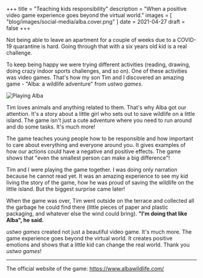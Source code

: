 +++
title = "Teaching kids responsibility"
description = "When a positive video game experience goes beyond the virtual world."
images = [
  "blog/images/social-media/alba.cover.png"
]
date = 2021-04-27
draft = false
+++

Not being able to leave an apartment for a couple of weeks due to a COVID-19
quarantine is hard. Going through that with a six years old kid is a real
challenge.

To keep being happy we were trying different activities (reading, drawing,
doing crazy indoor sports challenges, and so on). One of these activities was
video games. That's how my son Tim and I discovered an amazing game - "Alba: a
wildlife adventure" from *ustwo games*.

<!--more-->

![Playing Alba][playing-alba]

Tim loves animals and anything related to them. That's why Alba got our
attention. It's a story about a little girl who sets out to save wildlife on a
little island. The game isn't just a cute adventure where you need
to run around and do some tasks. It's much more!

The game teaches young people how to be responsible and how important to
care about everything and everyone around you. It gives examples of how our
actions could have a negative and positive effects. The game shows that "even the
smallest person can make a big difference"!

Tim and I were playing the game together. I was doing only narration because
he cannot read yet. It was an amazing experience to see my kid living the story
of the game, how he was proud of saving the wildlife on the little island. But
the biggest surprise came later!

When the game was over, Tim went outside on the terrace and collected all the
garbage he could find there (little pieces of paper and plastic packaging, and
whatever else the wind could bring). **"I'm doing that like Alba", he said.**

*ustwo games* created not just a beautiful video game. It's much more. The game
experience goes beyond the virtual world. It creates positive emotions and shows
that a little kid can change the real world. Thank you *ustwo games*!

---
The official website of the game: <https://www.albawildlife.com/>

[playing-alba]: /blog/images/playing-alba.jpg
